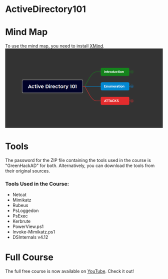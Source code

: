 # ActiveDirectory101

# Mind Map
To use the mind map, you need to install [XMind](https://xmind.app/download/).  
![Mind Map ](https://github.com/Palehab/ActiveDirectory101/blob/main/MindMap.png)


# Tools
The password for the ZIP file containing the tools used in the course is "GreenHackAD" for both.
Alternatively, you can download the tools from their original sources.
### Tools Used in the Course:
- Netcat  
- Mimikatz  
- Rubeus  
- PsLoggedon  
- PsExec  
- Kerbrute  
- PowerView.ps1
- Invoke-Mimikatz.ps1
- DSInternals v4.12

# Full Course
The full free course is now available on [YouTube](https://www.youtube.com/playlist?list=PLyyAUp-Erl9WhBzp1ma2NzYQEb1nfQM1t). Check it out!
